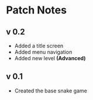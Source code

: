 # Patch Notes

## v 0.2
- Added a title screen
- Added menu navigation
- Added new level **(Advanced)**

## v 0.1
- Created the base snake game